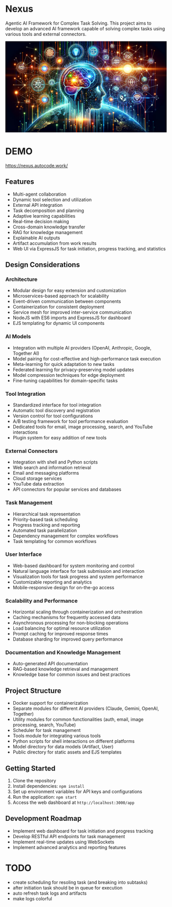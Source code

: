 # Nexus

Agentic AI Framework for Complex Task Solving. This project aims to develop an advanced AI framework
capable of solving complex tasks using various tools and external connectors.

![alt text](public/AI.png)

# DEMO

https://nexus.autocode.work/

## Features

-   Multi-agent collaboration
-   Dynamic tool selection and utilization
-   External API integration
-   Task decomposition and planning
-   Adaptive learning capabilities
-   Real-time decision making
-   Cross-domain knowledge transfer
-   RAG for knowledge management
-   Explainable AI outputs
-   Artifact accumulation from work results
-   Web UI via ExpressJS for task initiation, progress tracking, and statistics

## Design Considerations

### Architecture

-   Modular design for easy extension and customization
-   Microservices-based approach for scalability
-   Event-driven communication between components
-   Containerization for consistent deployment
-   Service mesh for improved inter-service communication
-   NodeJS with ES6 imports and ExpressJS for dashboard
-   EJS templating for dynamic UI components

### AI Models

-   Integration with multiple AI providers (OpenAI, Anthropic, Google, Together AI)
-   Model pairing for cost-effective and high-performance task execution
-   Meta-learning for quick adaptation to new tasks
-   Federated learning for privacy-preserving model updates
-   Model compression techniques for edge deployment
-   Fine-tuning capabilities for domain-specific tasks

### Tool Integration

-   Standardized interface for tool integration
-   Automatic tool discovery and registration
-   Version control for tool configurations
-   A/B testing framework for tool performance evaluation
-   Dedicated tools for email, image processing, search, and YouTube interactions
-   Plugin system for easy addition of new tools

### External Connectors

-   Integration with shell and Python scripts
-   Web search and information retrieval
-   Email and messaging platforms
-   Cloud storage services
-   YouTube data extraction
-   API connectors for popular services and databases

### Task Management

-   Hierarchical task representation
-   Priority-based task scheduling
-   Progress tracking and reporting
-   Automated task parallelization
-   Dependency management for complex workflows
-   Task templating for common workflows

### User Interface

-   Web-based dashboard for system monitoring and control
-   Natural language interface for task submission and interaction
-   Visualization tools for task progress and system performance
-   Customizable reporting and analytics
-   Mobile-responsive design for on-the-go access

### Scalability and Performance

-   Horizontal scaling through containerization and orchestration
-   Caching mechanisms for frequently accessed data
-   Asynchronous processing for non-blocking operations
-   Load balancing for optimal resource utilization
-   Prompt caching for improved response times
-   Database sharding for improved query performance

### Documentation and Knowledge Management

-   Auto-generated API documentation
-   RAG-based knowledge retrieval and management
-   Knowledge base for common issues and best practices

## Project Structure

-   Docker support for containerization
-   Separate modules for different AI providers (Claude, Gemini, OpenAI, Together)
-   Utility modules for common functionalities (auth, email, image processing, search, YouTube)
-   Scheduler for task management
-   Tools module for integrating various tools
-   Python scripts for shell interactions on different platforms
-   Model directory for data models (Artifact, User)
-   Public directory for static assets and EJS templates

## Getting Started

1. Clone the repository
2. Install dependencies: `npm install`
3. Set up environment variables for API keys and configurations
4. Run the application: `npm start`
5. Access the web dashboard at `http://localhost:3000/app`

## Development Roadmap

-   Implement web dashboard for task initiation and progress tracking
-   Develop RESTful API endpoints for task management
-   Implement real-time updates using WebSockets
-   Implement advanced analytics and reporting features

# TODO

-   create scheduling for resoling task (and breaking into subtasks)
-   after initiation task should be in queue for execution
-   auto refresh task logs and artifacts
-   make logs colorful
